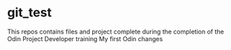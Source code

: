 # git_test
This repos contains files and project complete during the completion of the Odin Project Developer training
My first Odin changes 